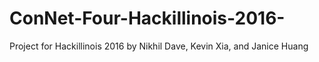 # ConNet-Four-Hackillinois-2016-
Project for Hackillinois 2016 by Nikhil Dave, Kevin Xia, and Janice Huang 
